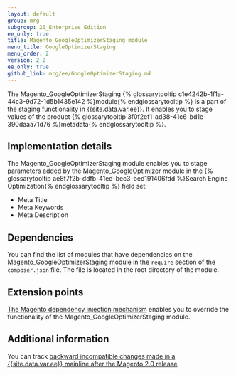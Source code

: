 ```yaml
---
layout: default
group: mrg
subgroup: 20_Enterprise Edition
ee_only: true
title: Magento_GoogleOptimizerStaging module
menu_title: GoogleOptimizerStaging
menu_order: 2
version: 2.2
ee_only: true
github_link: mrg/ee/GoogleOptimizerStaging.md
---
```



The Magento_GoogleOptimizerStaging {% glossarytooltip c1e4242b-1f1a-44c3-9d72-1d5b1435e142 %}module{% endglossarytooltip %} is a part of the staging functionality in {{site.data.var.ee}}. It enables you to stage values of the product {% glossarytooltip 3f0f2ef1-ad38-41c6-bd1e-390daaa71d76 %}metadata{% endglossarytooltip %}.

## Implementation details

The Magento_GoogleOptimizerStaging module enables you to stage parameters added by the Magento_GoogleOptimizer module in the {% glossarytooltip ae8f7f2b-ddfb-41ed-bec3-bed191406fdd %}Search Engine Optimization{% endglossarytooltip %} field set:

- Meta Title
- Meta Keywords
- Meta Description

## Dependencies

You can find the list of modules that have dependencies on the Magento_GoogleOptimizerStaging module in the `require` section of the `composer.json` file. The file is located in the root directory of the module.

## Extension points

[The Magento dependency injection mechanism](http://devdocs.magento.com/guides/v2.2/extension-dev-guide/depend-inj.html) enables you to override the functionality of the Magento_GoogleOptimizerStaging module.

## Additional information

You can track [backward incompatible changes made in a {{site.data.var.ee}} mainline after the Magento 2.0 release](http://devdocs.magento.com/guides/v2.0/release-notes/changes/ee_changes.html).
